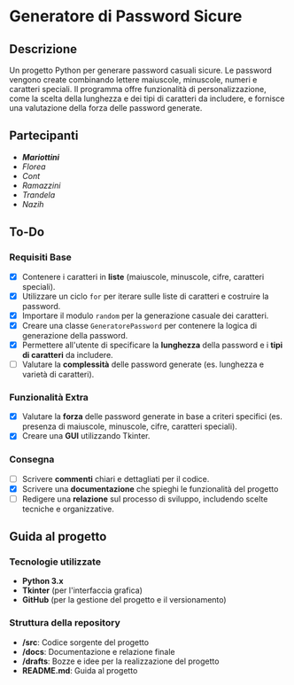 # Generatore di Password Sicure

## Descrizione

Un progetto Python per generare password casuali sicure. Le password vengono create combinando lettere maiuscole, minuscole, numeri e caratteri speciali. Il programma offre funzionalità di personalizzazione, come la scelta della lunghezza e dei tipi di caratteri da includere, e fornisce una valutazione della forza delle password generate.

## Partecipanti

- _**Mariottini**_
- _Florea_
- _Cont_
- _Ramazzini_
- _Trandela_
- _Nazih_

## To-Do

### Requisiti Base

- [x] Contenere i caratteri in **liste** (maiuscole, minuscole, cifre, caratteri speciali).
- [x] Utilizzare un ciclo `for` per iterare sulle liste di caratteri e costruire la password.
- [x] Importare il modulo `random` per la generazione casuale dei caratteri.
- [x] Creare una classe `GeneratorePassword` per contenere la logica di generazione della password.
- [x] Permettere all'utente di specificare la **lunghezza** della password e i **tipi di caratteri** da includere.
- [ ] Valutare la **complessità** delle password generate (es. lunghezza e varietà di caratteri).

### Funzionalità Extra

- [x] Valutare la **forza** delle password generate in base a criteri specifici (es. presenza di maiuscole, minuscole, cifre, caratteri speciali).
- [x] Creare una **GUI** utilizzando Tkinter.

### Consegna

- [ ] Scrivere **commenti** chiari e dettagliati per il codice.
- [x] Scrivere una **documentazione** che spieghi le funzionalità del progetto
- [ ] Redigere una **relazione** sul processo di sviluppo, includendo scelte tecniche e organizzative.

## Guida al progetto

### Tecnologie utilizzate

- **Python 3.x**
- **Tkinter** (per l'interfaccia grafica)
- **GitHub** (per la gestione del progetto e il versionamento)

### Struttura della repository

- **/src**: Codice sorgente del progetto
- **/docs**: Documentazione e relazione finale
- **/drafts**: Bozze e idee per la realizzazione del progetto
- **README.md**: Guida al progetto
